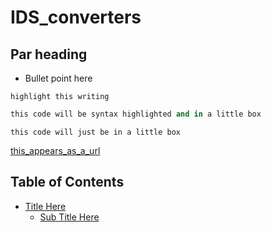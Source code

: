 # IDS_converters



## Par heading 

* Bullet point here

`highlight this writing`

```python
this code will be syntax highlighted and in a little box
```

```
this code will just be in a little box
```

[this_appears_as_a_url](www.with.this.address)








Table of Contents
-----------------

* [Title Here](#title-here)
  * [Sub Title Here](#sub-title-here)
